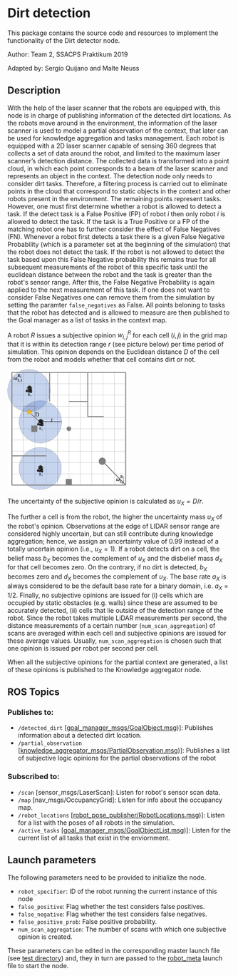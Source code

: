 # Dirt detection
This package contains the source code and resources to implement the functionality of the Dirt detector node.

Author: Team 2, SSACPS Praktikum 2019

Adapted by: Sergio Quijano and Malte Neuss

## Description
With the help of the laser scanner that the robots are equipped with, this node is in charge of publishing information of the detected dirt locations. As the robots move around in the environment, the information of the laser scanner is used to model a partial observation of the context, that later can be used for knowledge aggregation and tasks management. Each robot is equipped with a 2D laser scanner capable of sensing 360 degrees that collects a set of data around the robot, and limited to the maximum laser scanner’s detection distance. The collected data is transformed into a point cloud, in which each point corresponds to a beam of the laser scanner and represents an object in the context. The detection node only needs to consider dirt tasks. Therefore, a filtering process is carried out to eliminate points in the cloud that correspond to static objects in the context and other robots present in the environment.
The remaining points represent tasks. However, one must first determine whether a robot is allowed to detect a task. If the detect task is a False Positive (FP) of robot $i$ then only robot $i$ is allowed to detect the task. If the task is a True Positive or a FP of the matching robot one has to further consider the effect of False Negatives (FN). Whenever a robot first detects a task there is a given False Negative Probability (which is a parameter set at the beginning of the simulation) that the robot does not detect the task. If the robot is not allowed to detect the task based upon this False Negative probability this remains true for all subsequent measurements of the robot of this specific task until the euclidean distance between the robot and the task is greater than the robot's sensor range. After this, the False Negative Probability is again applied to the next measurement of this task. If one does not want to consider False Negatives one can remove them from the simulation by setting the paramter `false_negatives` as False. All points beloning to tasks that the robot has detected and is allowed to measure are then published to the Goal manager as a list of tasks in the context map.

A robot $`R`$ issues a subjective opinion $`w_{i,j}^{R}`$ for each cell $`(i,j)`$ in the grid map that it is within its detection range $`r`$ (see picture below) per time period of simulation. This opinion depends on the Euclidean distance $`D`$ of the cell from the robot and models whether that cell contains dirt or not.

<img src="ros/documentation_resources/dirt_detection.png" alt="Dirt detection" width="270" height="270" />

The uncertainty of the subjective opinion is calculated as
$`u_X = D/r`$.

The further a cell is from the robot, the higher the uncertainty mass $`u_X`$ of the robot's opinion. Observations at the edge of LIDAR sensor range are considered highly uncertain, but can still contribute during knowledge aggregation; hence, we assign an uncertainty value of 0.99 instead of a totally uncertain opinion (i.e., $`u_X=1`$). If a robot detects dirt on a cell, the belief mass $`b_X`$ becomes the complement of $`u_X`$ and the disbelief mass $`d_X`$ for that cell becomes zero. On the contrary, if no dirt is detected,  $`b_X`$ becomes zero and $`d_X`$ becomes the complement of $`u_X`$. The base rate $`a_X`$ is always considered to be the default base rate for a binary domain, i.e. $`a_X=1/2`$. Finally, no subjective opinions are issued for (i) cells which are occupied by static obstacles (e.g. walls) since these are assumed to be accurately detected, (ii) cells that lie outside of the detection range of the robot.
Since the robot takes multiple LiDAR measurements per second, the distance measurements of a certain number (`num_scan_aggregation`) of scans are averaged within each cell and subjective opinions are issued for these average values. Usually, `num_scan_aggregation` is chosen such that one opinion is issued per robot per second per cell.

When all the subjective opinions for the partial context are generated, a list of these opinions is published to the Knowledge aggregator node.

## ROS Topics
### Publishes to:
* `/detected_dirt` [[goal_manager_msgs/GoalObject.msg](ros/src/goal_manager_msgs/msg/GoalObject.msg))]: Publishes information about a detected dirt location.
* `/partial_observation` [[knowledge_aggregator_msgs/PartialObservation.msg](ros/src/goal_manager_msgs/msg/GoalObjectList.msg))]: Publishes a list of subjective logic opinions for the partial observations of the robot

### Subscribed to:
* `/scan` [sensor_msgs/LaserScan]: Listen for robot's sensor scan data.
* `/map` [nav_msgs/OccupancyGrid]: Listen for info about the occupancy map.
* `/robot_locations` [[robot_pose_publisher/RobotLocations.msg](ros/src/robot_pose_publisher/msg/RobotLocations.msg))]: Listen for a list with the poses of all robots in the simulation.
* `/active_tasks` [[goal_manager_msgs/GoalObjectList.msg](ros/src/goal_manager_msgs/msg/GoalObjectList.msg))]: Listen for the current list of all tasks that exist in the enviornment.

## Launch parameters
The following parameters need to be provided to initialize the node.  
* `robot_specifier`: ID of the robot running the current instance of this node
* `false_positive`: Flag whether the test considers false positives.
* `false_negative`: Flag whether the test considers false negatives.
* `false_positive_prob`: False positive probability.
* `num_scan_aggregation`: The number of scans with which one subjective opinion is created.

These parameters can be edited in the corresponding master launch file (see [test directory](ros/test)) and, they in turn are passed to the [robot_meta](ros/src/robot_meta/launch/robot_meta.launch) launch file to start the node.


